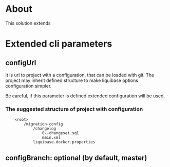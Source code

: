 # About

This solution extends

# Extended cli parameters

## configUrl

It is url to project with a configuration, that can be loaded with git. The project may inherit
defined structure to make liquibase options configuration simpler.

Be careful, if this parameter is defined extended configuration will be used.

### The suggested structure of project with configuration

```
    <root>
        /migration-config
            /changelog
                0--changeset.sql
                main.xml
            liquibase.docker.properties
```

## configBranch: optional (by default, master)